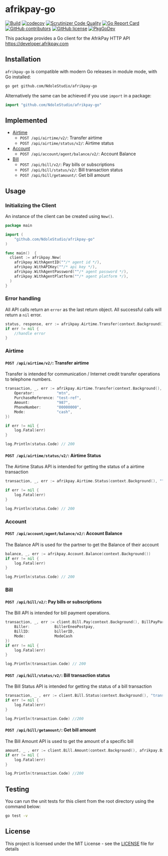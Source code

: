 # afrikpay-go

[![Build](https://github.com/NdoleStudio/afrikpay-go/actions/workflows/main.yml/badge.svg)](https://github.com/NdoleStudio/afrikpay-go/actions/workflows/main.yml)
[![codecov](https://codecov.io/gh/NdoleStudio/afrikpay-go/branch/main/graph/badge.svg)](https://codecov.io/gh/NdoleStudio/afrikpay-go)
[![Scrutinizer Code Quality](https://scrutinizer-ci.com/g/NdoleStudio/afrikpay-go/badges/quality-score.png?b=main)](https://scrutinizer-ci.com/g/NdoleStudio/afrikpay-go/?branch=main)
[![Go Report Card](https://goreportcard.com/badge/github.com/NdoleStudio/afrikpay-go)](https://goreportcard.com/report/github.com/NdoleStudio/afrikpay-go)
[![GitHub contributors](https://img.shields.io/github/contributors/NdoleStudio/afrikpay-go)](https://github.com/NdoleStudio/afrikpay-go/graphs/contributors)
[![GitHub license](https://img.shields.io/github/license/NdoleStudio/afrikpay-go?color=brightgreen)](https://github.com/NdoleStudio/afrikpay-go/blob/master/LICENSE)
[![PkgGoDev](https://pkg.go.dev/badge/github.com/NdoleStudio/afrikpay-go)](https://pkg.go.dev/github.com/NdoleStudio/afrikpay-go)


This package provides a Go client for the AfrikPay HTTP API https://developer.afrikpay.com

## Installation

`afrikpay-go` is compatible with modern Go releases in module mode, with Go installed:

```bash
go get github.com/NdoleStudio/afrikpay-go
```

Alternatively the same can be achieved if you use `import` in a package:

```go
import "github.com/NdoleStudio/afrikpay-go"
```


## Implemented

- [Airtime](#airtime)
  - `POST /api/airtime/v2/`: Transfer airtime
  - `POST /api/airtime/status/v2/`: Airtime status
- [Account](#account)
  - `POST /api/account/agent/balance/v2/`: Account Balance
- [Bill](#bill)
  - `POST /api/bill/v2/`: Pay bills or subscriptions
  - `POST /api/bill/status/v2/`: Bill transaction status
  - `POST /api/bill/getamount/`: Get bill amount

## Usage

### Initializing the Client

An instance of the client can be created using `New()`.

```go
package main

import (
	"github.com/NdoleStudio/afrikpay-go"
)

func main()  {
  client := afrikpay.New(
    afrikpay.WithAgentID(""/* agent id */),
    afrikpay.WithAPIKey(""/* api key */),
    afrikpay.WithAgentPassword(""/* agent password */),
    afrikpay.WithAgentPlatform(""/* agent platform */),
  )
}
```

### Error handling

All API calls return an `error` as the last return object. All successful calls will return a `nil` error.

```go
status, response, err := afrikpay.Airtime.Transfer(context.Background())
if err != nil {
    //handle error
}
```

### Airtime

#### `POST /api/airtime/v2/`: Transfer airtime

Transfer is intended for communication / Internet credit transfer operations to telephone numbers.

```go
transaction, _, err := afrikpay.Airtime.Transfer(context.Background(), &AirtimeTransferParams{
    Operator:          "mtn",
    PurchaseReference: "test-ref",
    Amount:            "987",
    PhoneNumber:       "00000000",
    Mode:              "cash",
})

if err != nil {
    log.Fatal(err)
}

log.Println(status.Code) // 200
```

#### `POST /api/airtime/status/v2/`: Airtime Status

The Airtime Status API is intended for getting the status of a airtime transaction

```go
transaction, _, err := afrikpay.Airtime.Status(context.Background(), ""/* Transaction ID */)

if err != nil {
    log.Fatal(err)
}

log.Println(status.Code) // 200
```


### Account

#### `POST /api/account/agent/balance/v2/`: Account Balance

The Balance API is used for the partner to get the Balance of their account

```go
balance, _, err := afrikpay.Account.Balance(context.Background())
if err != nil {
    log.Fatal(err)
}

log.Println(status.Code) // 200
```

### Bill

#### `POST /api/bill/v2/`: Pay bills or subscriptions

The Bill API is intended for bill payment operations.

```go
transaction, _, err := client.Bill.Pay(context.Background(), BillPayParams{
    Biller:           BillerEneoPostpay,
    BillID:           billerID,
    Mode:             ModeCash
})
if err != nil {
    log.Fatal(err)
}

log.Println(transaction.Code) // 200
```

#### `POST /api/bill/status/v2/`: Bill transaction status

The Bill Status API is intended for getting the status of a bill transaction

```go
transaction, _ , err := client.Bill.Status(context.Background(), "transaction-id")
if err != nil {
    log.Fatal(err)
}

log.Println(transaction.Code) //200
```

#### `POST /api/bill/getamount/`: Get bill amount

The Bill Amount API is used to get the amount of a specific bill

```go
amount, _ , err := client.Bill.Amount(context.Background(), afrikpay.BillerEneoPostpay, "contract-number")
if err != nil {
    log.Fatal(err)
}

log.Println(transaction.Code) //200
```


## Testing

You can run the unit tests for this client from the root directory using the command below:

```bash
go test -v
```

## License

This project is licensed under the MIT License - see the [LICENSE](LICENSE) file for details
